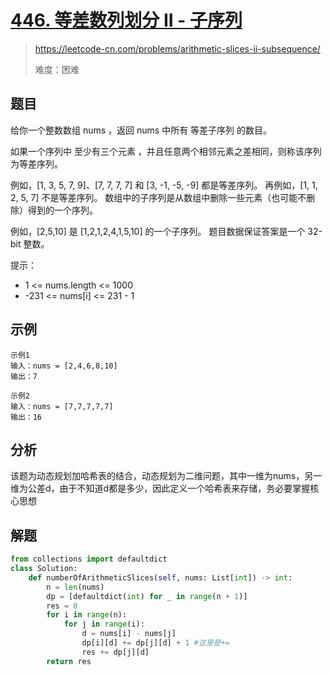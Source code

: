 # [446. 等差数列划分 II - 子序列](https://leetcode-cn.com/problems/arithmetic-slices-ii-subsequence/)
> https://leetcode-cn.com/problems/arithmetic-slices-ii-subsequence/
>
> 难度：困难

## 题目
给你一个整数数组 nums ，返回 nums 中所有 等差子序列 的数目。

如果一个序列中 至少有三个元素 ，并且任意两个相邻元素之差相同，则称该序列为等差序列。

例如，[1, 3, 5, 7, 9]、[7, 7, 7, 7] 和 [3, -1, -5, -9] 都是等差序列。
再例如，[1, 1, 2, 5, 7] 不是等差序列。
数组中的子序列是从数组中删除一些元素（也可能不删除）得到的一个序列。

例如，[2,5,10] 是 [1,2,1,2,4,1,5,10] 的一个子序列。
题目数据保证答案是一个 32-bit 整数。

提示：
- 1 <= nums.length <= 1000
- -231 <= nums[i] <= 231 - 1

## 示例

```
示例1
输入：nums = [2,4,6,8,10]
输出：7

示例2
输入：nums = [7,7,7,7,7]
输出：16

```

## 分析

该题为动态规划加哈希表的结合，动态规划为二维问题，其中一维为nums，另一维为公差d，由于不知道d都是多少，因此定义一个哈希表来存储，务必要掌握核心思想

## 解题

```python
from collections import defaultdict
class Solution:
    def numberOfArithmeticSlices(self, nums: List[int]) -> int:
        n = len(nums)
        dp = [defaultdict(int) for _ in range(n + 1)]
        res = 0
        for i in range(n):
            for j in range(i):
                d = nums[i] - nums[j]
                dp[i][d] += dp[j][d] + 1 #这里是+=
                res += dp[j][d]
        return res
 ```

